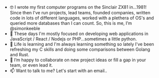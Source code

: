 - 🤓 I wrote my first computer programs on the Sinclair ZX81 in...1981! Since then I've run projects, lead teams, founded companies, written code in lots of different languages, worked with a plethera of OS's and queried more databases than I can count.
So, this is me, I’m @simonkeeble
- 👀 These days I'm mostly focused on developing web applications in JavaScript / React / Nodejs or PHP...sometimes a little python.
- 🌱 Life is learning and I'm always learning something so lately I've been refreshing my C skills and doing some comparisons between Golang and Rust.
- 💞️ I’m happy to collaborate on new project ideas or fill a gap in your team, or even lead it.
- 📫 Want to talk to me? Let's start with an email..

<!---
simonkeeble/simonkeeble is a ✨ special ✨ repository because its `README.md` (this file) appears on your GitHub profile.
You can click the Preview link to take a look at your changes.
--->
